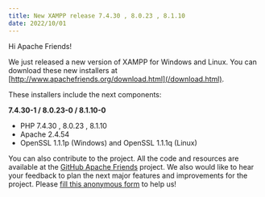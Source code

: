 ```yaml
---
title: New XAMPP release 7.4.30 , 8.0.23 , 8.1.10
date: 2022/10/01
---
```


Hi Apache Friends!

We just released a new version of XAMPP for Windows and Linux. You can download these new installers at [http://www.apachefriends.org/download.html](/download.html).

These installers include the next components:

**7.4.30-1 / 8.0.23-0 / 8.1.10-0**

- PHP 7.4.30 , 8.0.23 , 8.1.10
- Apache 2.4.54
- OpenSSL 1.1.1p (Windows) and OpenSSL 1.1.1q (Linux)

You can also contribute to the project. All the code and resources are available at the [GitHub Apache Friends](https://github.com/ApacheFriends) project. We also would like to hear your feedback to plan the next major features and improvements for the project. Please [fill this anonymous form](https://forms.gle/pYHwajDY1mLB98FV8) to help us!
